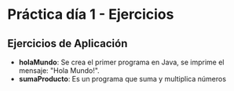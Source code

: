 # Práctica día 1 - Ejercicios

## Ejercicios de Aplicación
- **holaMundo**: Se crea el primer programa en Java, se imprime el mensaje: "Hola Mundo!".
- **sumaProducto**: Es un programa que suma y multiplica números
